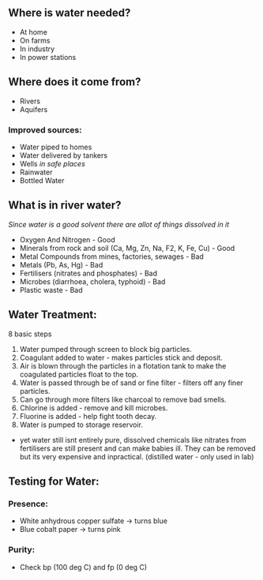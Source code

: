 ## Where is water needed?
- At home
- On farms
- In industry
- In power stations

## Where does it come from?
- Rivers
- Aquifers

### Improved sources:
- Water piped to homes
- Water delivered by tankers
- Wells *in safe places*
- Rainwater
- Bottled Water

## What is in river water?
*Since water is a good solvent there are allot of things dissolved in it*
- Oxygen And Nitrogen - Good
- Minerals from rock and soil (Ca, Mg, Zn, Na, F2, K, Fe, Cu) - Good
- Metal Compounds from mines, factories, sewages - Bad
- Metals (Pb, As, Hg) - Bad
- Fertilisers (nitrates and phosphates) - Bad
- Microbes (diarrhoea, cholera, typhoid) - Bad
- Plastic waste - Bad

## Water Treatment:
8 basic steps
1. Water pumped through screen to block big particles.
2. Coagulant added to water - makes particles stick and deposit.
3. Air is blown through the particles in a flotation tank to make the coagulated particles float  to the top.
4. Water is passed through be of sand or fine filter - filters off any finer particles.
5. Can go through more filters like charcoal to remove bad smells.
6. Chlorine is added - remove and kill microbes.
7. Fluorine is added - help fight tooth decay.
8. Water is pumped to storage reservoir.

- yet water still isnt entirely pure, dissolved chemicals like nitrates from fertilisers are still present and can make babies ill. They can be removed but its very expensive and inpractical. (distilled water - only used in lab)

## Testing for Water:

### Presence:
- White anhydrous copper sulfate -> turns blue
- Blue cobalt paper -> turns pink

### Purity:
- Check bp (100 deg C) and fp (0 deg C)



